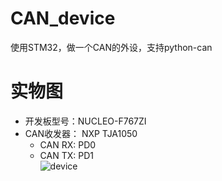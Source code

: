# CAN_device
使用STM32，做一个CAN的外设，支持python-can

# 实物图
- 开发板型号：NUCLEO-F767ZI
- CAN收发器： NXP TJA1050
  - CAN RX: PD0
  - CAN TX: PD1  
![device](https://github.com/xinkunlong/CAN_device/assets/52214037/4ee18fa3-046e-476c-89eb-e84ffd5e60f5)




